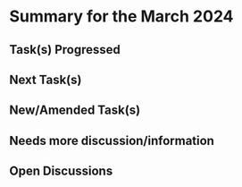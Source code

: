 # Summary for the March 2024

## Task(s) Progressed

## Next Task(s)

## New/Amended Task(s)

## Needs more discussion/information

## Open Discussions 
